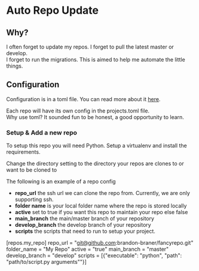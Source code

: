 # Auto Repo Update

## Why?

I often forget to update my repos. I forget to pull the latest master or develop.  
I forget to run the migrations. This is aimed to help me automate the little things.

## Configuration

Configuration is in a toml file. You can read more about it [here](https://github.com/toml-lang/toml).  

Each repo will have its own config in the projects.toml file.  
Why use toml? It sounded fun to be honest, a good opportunity to learn.


### Setup & Add a new repo

To setup this repo you will need Python. Setup a virtualenv and install the requirements.  

Change the directory setting to the directory your repos are clones to or want to be cloned to

The following is an example of a repo config

* **repo_url** the ssh url we can clone the repo from. Currently, we are only supporting ssh. 
* **folder name** is your local folder name where the repo is stored locally
* **active** set to true if you want this repo to maintain your repo else false
* **main_branch** the main/master branch of your repository
* **develop_branch** the develop branch of your repository
* **scripts** the scripts that need to run to setup your project. 

[repos.my_repo]
repo_url = "git@github.com:brandon-braner/fancyrepo.git"
folder_name = "My Repo"
active = "true"
main_branch = "master"
develop_branch = "develop"
scripts = [{"executable": "python", "path": "path/to/script.py arguments""}]